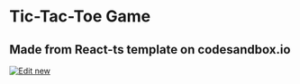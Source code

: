 # Tic-Tac-Toe Game

## Made from React-ts template on codesandbox.io

[![Edit new](https://codesandbox.io/static/img/play-codesandbox.svg)](https://codesandbox.io/s/new-wg4fr?fontsize=14)
